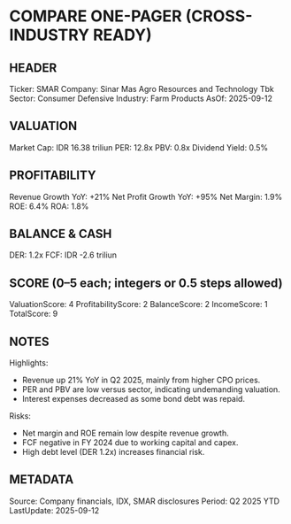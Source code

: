 # COMPARE ONE-PAGER (CROSS-INDUSTRY READY)

## HEADER
Ticker: SMAR
Company: Sinar Mas Agro Resources and Technology Tbk
Sector: Consumer Defensive
Industry: Farm Products
AsOf: 2025-09-12

## VALUATION
Market Cap: IDR 16.38 triliun
PER: 12.8x
PBV: 0.8x
Dividend Yield: 0.5%

## PROFITABILITY
Revenue Growth YoY: +21%
Net Profit Growth YoY: +95%
Net Margin: 1.9%
ROE: 6.4%
ROA: 1.8%

## BALANCE & CASH
DER: 1.2x
FCF: IDR -2.6 triliun

## SCORE (0–5 each; integers or 0.5 steps allowed)
ValuationScore: 4
ProfitabilityScore: 2
BalanceScore: 2
IncomeScore: 1
TotalScore: 9

## NOTES
Highlights:
- Revenue up 21% YoY in Q2 2025, mainly from higher CPO prices.
- PER and PBV are low versus sector, indicating undemanding valuation.
- Interest expenses decreased as some bond debt was repaid.

Risks:
- Net margin and ROE remain low despite revenue growth.
- FCF negative in FY 2024 due to working capital and capex.
- High debt level (DER 1.2x) increases financial risk.

## METADATA
Source: Company financials, IDX, SMAR disclosures
Period: Q2 2025 YTD
LastUpdate: 2025-09-12